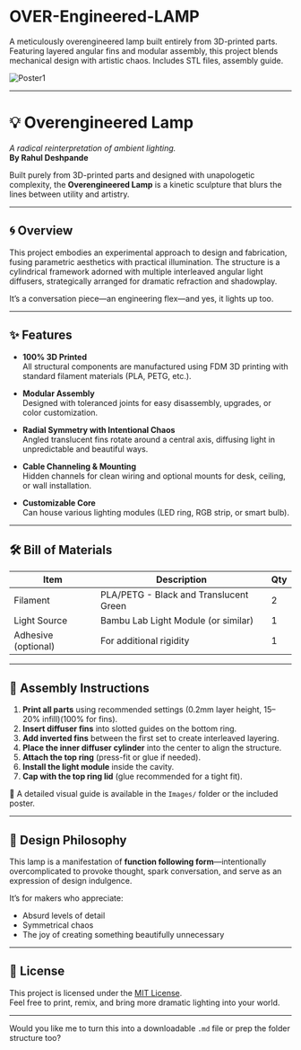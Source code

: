 # OVER-Engineered-LAMP
A meticulously overengineered lamp built entirely from 3D-printed parts. Featuring layered angular fins and modular assembly, this project blends mechanical design with artistic chaos. Includes STL files, assembly guide.



![Poster1](https://github.com/user-attachments/assets/94108f09-59b4-4cdb-be37-f91ec9ca5cc6)


---

# 💡 Overengineered Lamp  
*A radical reinterpretation of ambient lighting.*  
**By Rahul Deshpande**

Built purely from 3D-printed parts and designed with unapologetic complexity, the **Overengineered Lamp** is a kinetic sculpture that blurs the lines between utility and artistry.

---

## 🌀 Overview

This project embodies an experimental approach to design and fabrication, fusing parametric aesthetics with practical illumination. The structure is a cylindrical framework adorned with multiple interleaved angular light diffusers, strategically arranged for dramatic refraction and shadowplay.

It’s a conversation piece—an engineering flex—and yes, it lights up too.

---

## ✨ Features

- **100% 3D Printed**  
  All structural components are manufactured using FDM 3D printing with standard filament materials (PLA, PETG, etc.).

- **Modular Assembly**  
  Designed with toleranced joints for easy disassembly, upgrades, or color customization.

- **Radial Symmetry with Intentional Chaos**  
  Angled translucent fins rotate around a central axis, diffusing light in unpredictable and beautiful ways.

- **Cable Channeling & Mounting**  
  Hidden channels for clean wiring and optional mounts for desk, ceiling, or wall installation.

- **Customizable Core**  
  Can house various lighting modules (LED ring, RGB strip, or smart bulb).

---

## 🛠️ Bill of Materials

| Item               | Description                        | Qty |
|--------------------|------------------------------------|-----|
| Filament           | PLA/PETG - Black and Translucent Green | 2   |
| Light Source       | Bambu Lab Light Module (or similar) | 1   |
| Adhesive (optional)| For additional rigidity             | 1   |

---

## 🧩 Assembly Instructions

1. **Print all parts** using recommended settings (0.2mm layer height, 15–20% infill)(100% for fins).  
2. **Insert diffuser fins** into slotted guides on the bottom ring.  
3. **Add inverted fins** between the first set to create interleaved layering.  
4. **Place the inner diffuser cylinder** into the center to align the structure.  
5. **Attach the top ring** (press-fit or glue if needed).  
6. **Install the light module** inside the cavity.  
7. **Cap with the top ring lid** (glue recommended for a tight fit).  

📎 A detailed visual guide is available in the `Images/` folder or the included poster.

---

## 🧠 Design Philosophy

This lamp is a manifestation of **function following form**—intentionally overcomplicated to provoke thought, spark conversation, and serve as an expression of design indulgence.

It’s for makers who appreciate:
- Absurd levels of detail  
- Symmetrical chaos  
- The joy of creating something beautifully unnecessary  

---

## 🪪 License

This project is licensed under the [MIT License](LICENSE).  
Feel free to print, remix, and bring more dramatic lighting into your world.

---

Would you like me to turn this into a downloadable `.md` file or prep the folder structure too?
